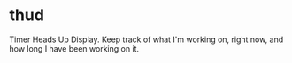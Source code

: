 # thud
Timer Heads Up Display. Keep track of what I'm working on, right now, and how long I have been working on it.

